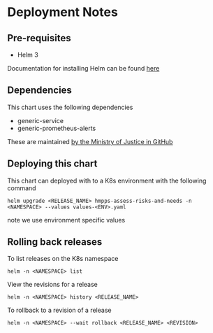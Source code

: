 # Deployment Notes

## Pre-requisites

- Helm 3

Documentation for installing Helm can be found [here](https://helm.sh/docs/intro/quickstart/#install-helm)

## Dependencies

This chart uses the following dependencies

- generic-service
- generic-prometheus-alerts

These are maintained [by the Ministry of Justice in GitHub](https://github.com/ministryofjustice/hmpps-helm-charts/)

## Deploying this chart

This chart can deployed with to a K8s environment with the following command

```shell
helm upgrade <RELEASE_NAME> hmpps-assess-risks-and-needs -n <NAMESPACE> --values values-<ENV>.yaml
```

note we use environment specific values

## Rolling back releases

To list releases on the K8s namespace

```shell
helm -n <NAMESPACE> list
```

View the revisions for a release

```shell
helm -n <NAMESPACE> history <RELEASE_NAME>
```

To rollback to a revision of a release

```shell
helm -n <NAMESPACE> --wait rollback <RELEASE_NAME> <REVISION>
```
